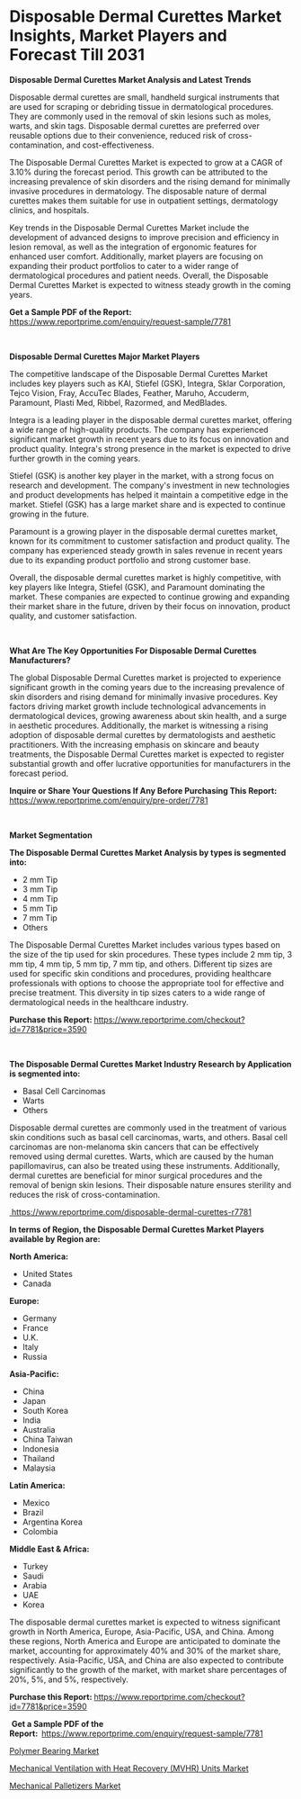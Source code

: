 <p><h1>Disposable Dermal Curettes Market Insights, Market Players and Forecast Till 2031</h1></p><p><strong>Disposable Dermal Curettes Market Analysis and Latest Trends</strong></p>
<p><p>Disposable dermal curettes are small, handheld surgical instruments that are used for scraping or debriding tissue in dermatological procedures. They are commonly used in the removal of skin lesions such as moles, warts, and skin tags. Disposable dermal curettes are preferred over reusable options due to their convenience, reduced risk of cross-contamination, and cost-effectiveness.</p><p>The Disposable Dermal Curettes Market is expected to grow at a CAGR of 3.10% during the forecast period. This growth can be attributed to the increasing prevalence of skin disorders and the rising demand for minimally invasive procedures in dermatology. The disposable nature of dermal curettes makes them suitable for use in outpatient settings, dermatology clinics, and hospitals.</p><p>Key trends in the Disposable Dermal Curettes Market include the development of advanced designs to improve precision and efficiency in lesion removal, as well as the integration of ergonomic features for enhanced user comfort. Additionally, market players are focusing on expanding their product portfolios to cater to a wider range of dermatological procedures and patient needs. Overall, the Disposable Dermal Curettes Market is expected to witness steady growth in the coming years.</p></p>
<p><strong>Get a Sample PDF of the Report:&nbsp;</strong> <a href="https://www.reportprime.com/enquiry/request-sample/7781">https://www.reportprime.com/enquiry/request-sample/7781</a></p>
<p>&nbsp;</p>
<p><strong>Disposable Dermal Curettes Major Market Players</strong></p>
<p><p>The competitive landscape of the Disposable Dermal Curettes Market includes key players such as KAI, Stiefel (GSK), Integra, Sklar Corporation, Tejco Vision, Fray, AccuTec Blades, Feather, Maruho, Accuderm, Paramount, Plasti Med, Ribbel, Razormed, and MedBlades. </p><p>Integra is a leading player in the disposable dermal curettes market, offering a wide range of high-quality products. The company has experienced significant market growth in recent years due to its focus on innovation and product quality. Integra's strong presence in the market is expected to drive further growth in the coming years.</p><p>Stiefel (GSK) is another key player in the market, with a strong focus on research and development. The company's investment in new technologies and product developments has helped it maintain a competitive edge in the market. Stiefel (GSK) has a large market share and is expected to continue growing in the future.</p><p>Paramount is a growing player in the disposable dermal curettes market, known for its commitment to customer satisfaction and product quality. The company has experienced steady growth in sales revenue in recent years due to its expanding product portfolio and strong customer base.</p><p>Overall, the disposable dermal curettes market is highly competitive, with key players like Integra, Stiefel (GSK), and Paramount dominating the market. These companies are expected to continue growing and expanding their market share in the future, driven by their focus on innovation, product quality, and customer satisfaction.</p></p>
<p>&nbsp;</p>
<p><strong>What Are The Key Opportunities For Disposable Dermal Curettes Manufacturers?</strong></p>
<p><p>The global Disposable Dermal Curettes market is projected to experience significant growth in the coming years due to the increasing prevalence of skin disorders and rising demand for minimally invasive procedures. Key factors driving market growth include technological advancements in dermatological devices, growing awareness about skin health, and a surge in aesthetic procedures. Additionally, the market is witnessing a rising adoption of disposable dermal curettes by dermatologists and aesthetic practitioners. With the increasing emphasis on skincare and beauty treatments, the Disposable Dermal Curettes market is expected to register substantial growth and offer lucrative opportunities for manufacturers in the forecast period.</p></p>
<p><strong>Inquire or Share Your Questions If Any Before Purchasing This Report:</strong> <a href="https://www.reportprime.com/enquiry/pre-order/7781">https://www.reportprime.com/enquiry/pre-order/7781</a></p>
<p>&nbsp;</p>
<p><strong>Market Segmentation</strong></p>
<p><strong>The Disposable Dermal Curettes Market Analysis by types is segmented into:</strong></p>
<p><ul><li>2 mm Tip</li><li>3 mm Tip</li><li>4 mm Tip</li><li>5 mm Tip</li><li>7 mm Tip</li><li>Others</li></ul></p>
<p><p>The Disposable Dermal Curettes Market includes various types based on the size of the tip used for skin procedures. These types include 2 mm tip, 3 mm tip, 4 mm tip, 5 mm tip, 7 mm tip, and others. Different tip sizes are used for specific skin conditions and procedures, providing healthcare professionals with options to choose the appropriate tool for effective and precise treatment. This diversity in tip sizes caters to a wide range of dermatological needs in the healthcare industry.</p></p>
<p><strong>Purchase this Report:&nbsp;</strong><a href="https://www.reportprime.com/checkout?id=7781&price=3590">https://www.reportprime.com/checkout?id=7781&price=3590</a></p>
<p>&nbsp;</p>
<p><strong>The Disposable Dermal Curettes Market Industry Research by Application is segmented into:</strong></p>
<p><ul><li>Basal Cell Carcinomas</li><li>Warts</li><li>Others</li></ul></p>
<p><p>Disposable dermal curettes are commonly used in the treatment of various skin conditions such as basal cell carcinomas, warts, and others. Basal cell carcinomas are non-melanoma skin cancers that can be effectively removed using dermal curettes. Warts, which are caused by the human papillomavirus, can also be treated using these instruments. Additionally, dermal curettes are beneficial for minor surgical procedures and the removal of benign skin lesions. Their disposable nature ensures sterility and reduces the risk of cross-contamination.</p></p>
<p><a href="https://www.reportprime.com/disposable-dermal-curettes-r7781">&nbsp;https://www.reportprime.com/disposable-dermal-curettes-r7781</a></p>
<p><strong>In terms of Region, the Disposable Dermal Curettes Market Players available by Region are:</strong></p>
<p>
    <p> <strong> North America: </strong>
        <ul>
            <li>United States</li>
            <li>Canada</li>
        </ul>
        </p> 
    <p> <strong> Europe: </strong>
        <ul>
            <li>Germany</li>
            <li>France</li>
            <li>U.K.</li>
            <li>Italy</li>
            <li>Russia</li>
        </ul>
        </p> 
    <p> <strong> Asia-Pacific: </strong>
        <ul>
            <li>China</li>
            <li>Japan</li>
            <li>South Korea</li>
            <li>India</li>
            <li>Australia</li>
            <li>China Taiwan</li>
            <li>Indonesia</li>
            <li>Thailand</li>
            <li>Malaysia</li>
        </ul>
        </p> 
    <p> <strong> Latin America: </strong>
        <ul>
            <li>Mexico</li>
            <li>Brazil</li>
            <li>Argentina Korea</li>
            <li>Colombia</li>
        </ul>
        </p> 
    <p> <strong> Middle East & Africa: </strong>
        <ul>
            <li>Turkey</li>
            <li>Saudi</li>
            <li>Arabia</li>
            <li>UAE</li>
            <li>Korea</li>
        </ul>
    </p>
    </p>
<p><p>The disposable dermal curettes market is expected to witness significant growth in North America, Europe, Asia-Pacific, USA, and China. Among these regions, North America and Europe are anticipated to dominate the market, accounting for approximately 40% and 30% of the market share, respectively. Asia-Pacific, USA, and China are also expected to contribute significantly to the growth of the market, with market share percentages of 20%, 5%, and 5%, respectively.</p></p>
<p><strong>Purchase this Report: </strong><a href="https://www.reportprime.com/checkout?id=7781&price=3590">https://www.reportprime.com/checkout?id=7781&price=3590</a></p>
<p>&nbsp;<strong>Get a Sample PDF of the Report:&nbsp;&nbsp;</strong><a href="https://www.reportprime.com/enquiry/request-sample/7781">https://www.reportprime.com/enquiry/request-sample/7781</a></p>
<p><strong></strong></p>
<p><p><a href="https://www.linkedin.com/pulse/global-polymer-bearing-industry-research-report-competitive-o1cze?trackingId=MHqj3CdUTOiRvUd%2FnSLmCQ%3D%3D">Polymer Bearing Market</a></p><p><a href="https://github.com/mabenkhyari11/Market-Research-Report-List-2/blob/main/mechanical-ventilation-with-heat-recovery-mvhr-units-market.md">Mechanical Ventilation with Heat Recovery (MVHR) Units Market</a></p><p><a href="https://github.com/claudianurdin/Market-Research-Report-List-2/blob/main/mechanical-palletizers-market.md">Mechanical Palletizers Market</a></p></p>